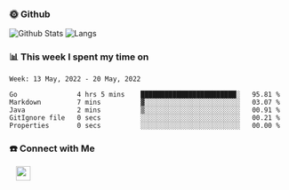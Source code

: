 

<h3> 🌞 Github</h3>

![Github Stats](https://github-readme-stats-beta-lovat.vercel.app/api?username=QiuYukang&count_private=true&show_icons=true&hide=stars)
![Langs](https://github-readme-stats-beta-lovat.vercel.app/api/top-langs/?username=QiuYukang&count_private=true&layout=compact)

<h3> 📊 This week I spent my time on</h3>

<!--START_SECTION:waka-->
```text
Week: 13 May, 2022 - 20 May, 2022

Go               4 hrs 5 mins    ████████████████████████░   95.81 % 
Markdown         7 mins          ▓░░░░░░░░░░░░░░░░░░░░░░░░   03.07 % 
Java             2 mins          ▒░░░░░░░░░░░░░░░░░░░░░░░░   00.91 % 
GitIgnore file   0 secs          ░░░░░░░░░░░░░░░░░░░░░░░░░   00.21 % 
Properties       0 secs          ░░░░░░░░░░░░░░░░░░░░░░░░░   00.00 % 
```
<!--END_SECTION:waka-->

<!--
<h3>🛠 Tech Stack</h3>

- 💻 &nbsp; Java | C | Matlab | C++ | Python
- 🌐 &nbsp; HTML | CSS | JavaScript | Bootstrap
- 🛢  &nbsp; MySQL | Redis
- 🔧 &nbsp; NS-3 | Git | Markdown
-->

<h3> ☎️ Connect with Me </h3>
&nbsp;&nbsp;
<a href="mailto:b612n@qq.com">
  <img href="mailto:b612n@qq.com" align="center" width="26px" src="https://github.com/TheDudeThatCode/TheDudeThatCode/blob/master/Assets/Gmail.svg" />
</a>
